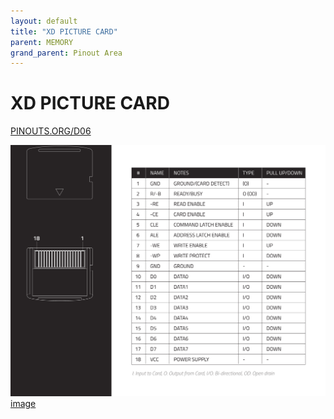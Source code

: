 ```yaml
---
layout: default
title: "XD PICTURE CARD"
parent: MEMORY
grand_parent: Pinout Area
---
```


# XD PICTURE CARD

<a href="https://www.PINOUTS.ORG/D06">PINOUTS.ORG/D06</a>

![image](./assets/33.png)  
[image](./assets/33.png)
